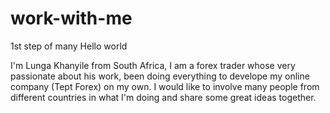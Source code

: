 # work-with-me
1st step of many
Hello world

I'm Lunga Khanyile from South Africa, I am a forex trader whose very passionate about his work, been doing everything to develope my online company (Tept Forex) on my own. 
I would like to involve many people from different countries in what I'm doing and share some great ideas together. 
